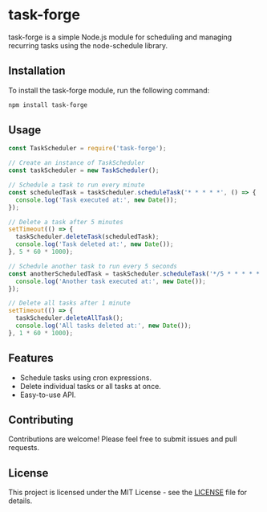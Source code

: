 
# task-forge

task-forge is a simple Node.js module for scheduling and managing recurring tasks using the node-schedule library.

## Installation

To install the task-forge module, run the following command:

```bash
npm install task-forge
```

## Usage

```javascript
const TaskScheduler = require('task-forge');

// Create an instance of TaskScheduler
const taskScheduler = new TaskScheduler();

// Schedule a task to run every minute
const scheduledTask = taskScheduler.scheduleTask('* * * * *', () => {
  console.log('Task executed at:', new Date());
});

// Delete a task after 5 minutes
setTimeout(() => {
  taskScheduler.deleteTask(scheduledTask);
  console.log('Task deleted at:', new Date());
}, 5 * 60 * 1000);

// Schedule another task to run every 5 seconds
const anotherScheduledTask = taskScheduler.scheduleTask('*/5 * * * * *', () => {
  console.log('Another task executed at:', new Date());
});

// Delete all tasks after 1 minute
setTimeout(() => {
  taskScheduler.deleteAllTask();
  console.log('All tasks deleted at:', new Date());
}, 1 * 60 * 1000);
```

## Features

- Schedule tasks using cron expressions.
- Delete individual tasks or all tasks at once.
- Easy-to-use API.

## Contributing

Contributions are welcome! Please feel free to submit issues and pull requests.

## License

This project is licensed under the MIT License - see the [LICENSE](LICENSE) file for details.
```

